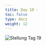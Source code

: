 ```yaml
---
title: Day 19 - 
toc: false
type: docs
weight: 12
---
```



![Stellung Tag 19](/day19.jpg "8/1p6/1K6/2nNk3/8/8/5n2/8 b - - 0 1")

